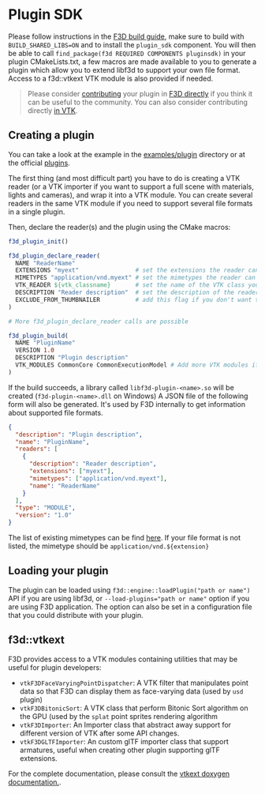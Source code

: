 # Plugin SDK

Please follow instructions in the [F3D build guide](../dev/BUILD.md), make sure to build with `BUILD_SHARED_LIBS=ON` and to install the `plugin_sdk` component.
You will then be able to call `find_package(f3d REQUIRED COMPONENTS pluginsdk)` in your plugin CMakeLists.txt, a few macros are made available to you to generate a plugin which allow you to extend libf3d to support your own file format. Access to a f3d::vtkext VTK module is also provided if needed.

> Please consider [contributing](../../CONTRIBUTING.md) your plugin in [F3D directly](https://github.com/f3d-app/f3d/tree/master/plugins) if you think it can be useful to the community.
> You can also consider contributing directly [in VTK](https://gitlab.kitware.com/vtk/vtk/blob/master/Documentation/dev/git/develop.md).

## Creating a plugin

You can take a look at the example in the [examples/plugin](https://github.com/f3d-app/f3d/tree/master/examples/plugins) directory or at the official [plugins](https://github.com/f3d-app/f3d/tree/master/plugins).

The first thing (and most difficult part) you have to do is creating a VTK reader (or a VTK importer if you want to support a full scene with materials, lights and cameras), and wrap it into a VTK module. You can create several readers in the same VTK module if you need to support several file formats in a single plugin.

Then, declare the reader(s) and the plugin using the CMake macros:

```cmake
f3d_plugin_init()

f3d_plugin_declare_reader(
  NAME "ReaderName"
  EXTENSIONS "myext"                # set the extensions the reader can support
  MIMETYPES "application/vnd.myext" # set the mimetypes the reader can support
  VTK_READER ${vtk_classname}       # set the name of the VTK class you have created
  DESCRIPTION "Reader description"  # set the description of the reader
  EXCLUDE_FROM_THUMBNAILER          # add this flag if you don't want thumbnail generation for this reader
)

# More f3d_plugin_declare_reader calls are possible

f3d_plugin_build(
  NAME "PluginName"
  VERSION 1.0
  DESCRIPTION "Plugin description"
  VTK_MODULES CommonCore CommonExecutionModel # Add more VTK modules if necessary
)
```

If the build succeeds, a library called `libf3d-plugin-<name>.so` will be created (`f3d-plugin-<name>.dll` on Windows)
A JSON file of the following form will also be generated. It's used by F3D internally to get information about supported file formats.

```json
{
  "description": "Plugin description",
  "name": "PluginName",
  "readers": [
    {
      "description": "Reader description",
      "extensions": ["myext"],
      "mimetypes": ["application/vnd.myext"],
      "name": "ReaderName"
    }
  ],
  "type": "MODULE",
  "version": "1.0"
}
```

The list of existing mimetypes can be find [here](https://www.iana.org/assignments/media-types/media-types.xhtml). If your file format is not listed, the mimetype should be `application/vnd.${extension}`

## Loading your plugin

The plugin can be loaded using `f3d::engine::loadPlugin("path or name")` API if you are using libf3d, or `--load-plugins="path or name"` option if you are using F3D application.
The option can also be set in a configuration file that you could distribute with your plugin.

## f3d::vtkext

F3D provides access to a VTK modules containing utilities that may be useful for plugin developers:

- `vtkF3DFaceVaryingPointDispatcher`: A VTK filter that manipulates point data so that F3D can display them as face-varying data (used by `usd` plugin)
- `vtkF3DBitonicSort`: A VTK class that perform Bitonic Sort algorithm on the GPU (used by the `splat` point sprites rendering algorithm
- `vtkF3DImporter`: An Importer class that abstract away support for different version of VTK after some API changes.
- `vtkF3DGLTFImporter`: An custom glTF importer class that support armatures, useful when creating other plugin supporting glTF extensions.

For the complete documentation, please consult the [vtkext doxygen documentation.](https://f3d.app/doc/libf3d/vtkext_doxygen/).
